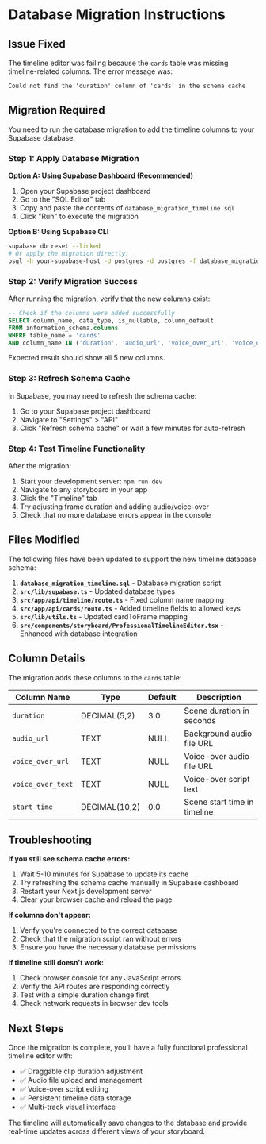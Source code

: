 # Database Migration Instructions

## Issue Fixed

The timeline editor was failing because the `cards` table was missing timeline-related columns. The error message was:

```
Could not find the 'duration' column of 'cards' in the schema cache
```

## Migration Required

You need to run the database migration to add the timeline columns to your Supabase database.

### Step 1: Apply Database Migration

**Option A: Using Supabase Dashboard (Recommended)**

1. Open your Supabase project dashboard
2. Go to the "SQL Editor" tab
3. Copy and paste the contents of `database_migration_timeline.sql`
4. Click "Run" to execute the migration

**Option B: Using Supabase CLI**

```bash
supabase db reset --linked
# Or apply the migration directly:
psql -h your-supabase-host -U postgres -d postgres -f database_migration_timeline.sql
```

### Step 2: Verify Migration Success

After running the migration, verify that the new columns exist:

```sql
-- Check if the columns were added successfully
SELECT column_name, data_type, is_nullable, column_default
FROM information_schema.columns
WHERE table_name = 'cards'
AND column_name IN ('duration', 'audio_url', 'voice_over_url', 'voice_over_text', 'start_time');
```

Expected result should show all 5 new columns.

### Step 3: Refresh Schema Cache

In Supabase, you may need to refresh the schema cache:

1. Go to your Supabase project dashboard
2. Navigate to "Settings" > "API"
3. Click "Refresh schema cache" or wait a few minutes for auto-refresh

### Step 4: Test Timeline Functionality

After the migration:

1. Start your development server: `npm run dev`
2. Navigate to any storyboard in your app
3. Click the "Timeline" tab
4. Try adjusting frame duration and adding audio/voice-over
5. Check that no more database errors appear in the console

## Files Modified

The following files have been updated to support the new timeline database schema:

1. **`database_migration_timeline.sql`** - Database migration script
2. **`src/lib/supabase.ts`** - Updated database types
3. **`src/app/api/timeline/route.ts`** - Fixed column name mapping
4. **`src/app/api/cards/route.ts`** - Added timeline fields to allowed keys
5. **`src/lib/utils.ts`** - Updated cardToFrame mapping
6. **`src/components/storyboard/ProfessionalTimelineEditor.tsx`** - Enhanced with database integration

## Column Details

The migration adds these columns to the `cards` table:

| Column Name       | Type          | Default | Description                  |
| ----------------- | ------------- | ------- | ---------------------------- |
| `duration`        | DECIMAL(5,2)  | 3.0     | Scene duration in seconds    |
| `audio_url`       | TEXT          | NULL    | Background audio file URL    |
| `voice_over_url`  | TEXT          | NULL    | Voice-over audio file URL    |
| `voice_over_text` | TEXT          | NULL    | Voice-over script text       |
| `start_time`      | DECIMAL(10,2) | 0.0     | Scene start time in timeline |

## Troubleshooting

**If you still see schema cache errors:**

1. Wait 5-10 minutes for Supabase to update its cache
2. Try refreshing the schema cache manually in Supabase dashboard
3. Restart your Next.js development server
4. Clear your browser cache and reload the page

**If columns don't appear:**

1. Verify you're connected to the correct database
2. Check that the migration script ran without errors
3. Ensure you have the necessary database permissions

**If timeline still doesn't work:**

1. Check browser console for any JavaScript errors
2. Verify the API routes are responding correctly
3. Test with a simple duration change first
4. Check network requests in browser dev tools

## Next Steps

Once the migration is complete, you'll have a fully functional professional timeline editor with:

- ✅ Draggable clip duration adjustment
- ✅ Audio file upload and management
- ✅ Voice-over script editing
- ✅ Persistent timeline data storage
- ✅ Multi-track visual interface

The timeline will automatically save changes to the database and provide real-time updates across different views of your storyboard.
